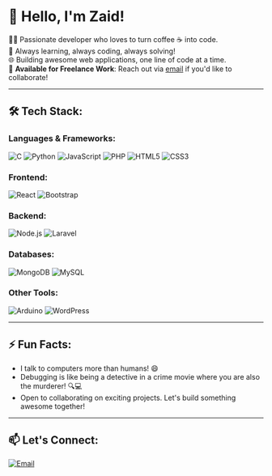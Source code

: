 <!---

- 👋 Hi, I’m @DeveloperXo
- 👀 I’m interested in exploring
- 🌱 I’m currently learning DSA
- 💞️ I’m looking to collaborate on ...
- 📫 How to reach me developer.zaid4u@gmail.com
- 😄 Pronouns: ...
- ⚡ Fun fact: I remember how to print `Hello, World` in Java!
- **Languages & Tool -**
- 

<!---
DeveloperXo/DeveloperXo is a ✨ special ✨ repository because its `README.md` (this file) appears on your GitHub profile.
You can click the Preview link to take a look at your changes.
--->



# 👋 Hello, I'm Zaid!

👨‍💻 Passionate developer who loves to turn coffee ☕ into code.  
🔭 Always learning, always coding, always solving!  
🌐 Building awesome web applications, one line of code at a time.  
💼 **Available for Freelance Work**: Reach out via [email](mailto:developer.zaid4u@gmail.com) if you'd like to collaborate!

---

## 🛠️ Tech Stack:

### Languages & Frameworks:
<p>
  <img src="https://img.shields.io/badge/C-555555?style=for-the-badge&logo=c&logoColor=white" alt="C" />
  <img src="https://img.shields.io/badge/Python-555555?style=for-the-badge&logo=python&logoColor=3776AB" alt="Python" />
  <img src="https://img.shields.io/badge/JavaScript-555555?style=for-the-badge&logo=javascript&logoColor=F7DF1E" alt="JavaScript" />
  <img src="https://img.shields.io/badge/PHP-555555?style=for-the-badge&logo=php&logoColor=777BB4" alt="PHP" />
  <img src="https://img.shields.io/badge/HTML5-555555?style=for-the-badge&logo=html5&logoColor=E34F26" alt="HTML5" />
  <img src="https://img.shields.io/badge/CSS3-555555?style=for-the-badge&logo=css3&logoColor=1572B6" alt="CSS3" />
</p>

### Frontend:
<p>
  <img src="https://img.shields.io/badge/React-555555?style=for-the-badge&logo=react&logoColor=61DAFB" alt="React" />
  <img src="https://img.shields.io/badge/Bootstrap-555555?style=for-the-badge&logo=bootstrap&logoColor=7952B3" alt="Bootstrap" />
</p>

### Backend:
<p>
  <img src="https://img.shields.io/badge/Node.js-555555?style=for-the-badge&logo=node.js&logoColor=339933" alt="Node.js" />
  <img src="https://img.shields.io/badge/Laravel-555555?style=for-the-badge&logo=laravel&logoColor=FF2D20" alt="Laravel" />
</p>

### Databases:
<p>
  <img src="https://img.shields.io/badge/MongoDB-555555?style=for-the-badge&logo=mongodb&logoColor=47A248" alt="MongoDB" />
  <img src="https://img.shields.io/badge/MySQL-555555?style=for-the-badge&logo=mysql&logoColor=4479A1" alt="MySQL" />
</p>

### Other Tools:
<p>
  <img src="https://img.shields.io/badge/Arduino-555555?style=for-the-badge&logo=arduino&logoColor=00979D" alt="Arduino" />
  <img src="https://img.shields.io/badge/WordPress-555555?style=for-the-badge&logo=wordpress&logoColor=21759B" alt="WordPress" />
</p>

---

## ⚡ Fun Facts:
- I talk to computers more than humans! 😄
- Debugging is like being a detective in a crime movie where you are also the murderer! 🔍💻
- Open to collaborating on exciting projects. Let's build something awesome together!

---

## 📫 Let's Connect:

<p>
  <!--
  <a href="https://www.linkedin.com/in/your-profile" target="_blank">
    <img src="https://img.shields.io/badge/LinkedIn-555555?style=for-the-badge&logo=linkedin&logoColor=0A66C2" alt="LinkedIn" />
  </a>
  <a href="https://twitter.com/your-handle" target="_blank">
    <img src="https://img.shields.io/badge/Twitter-555555?style=for-the-badge&logo=twitter&logoColor=1DA1F2" alt="Twitter" />
  </a>
  -->
  <a href="mailto:developer.zaid4u@gmail.com" target="_blank">
    <img src="https://img.shields.io/badge/Email-555555?style=for-the-badge&logo=gmail&logoColor=EA4335" alt="Email" />
  </a>
</p>




